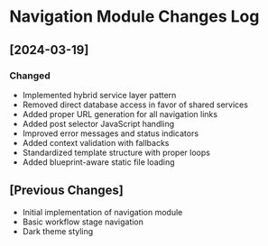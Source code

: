 # Navigation Module Changes Log

## [2024-03-19]
### Changed
- Implemented hybrid service layer pattern
- Removed direct database access in favor of shared services
- Added proper URL generation for all navigation links
- Added post selector JavaScript handling
- Improved error messages and status indicators
- Added context validation with fallbacks
- Standardized template structure with proper loops
- Added blueprint-aware static file loading

## [Previous Changes]
- Initial implementation of navigation module
- Basic workflow stage navigation
- Dark theme styling 